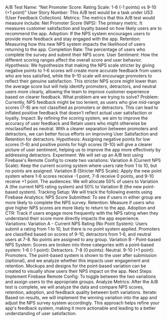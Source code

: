 A/B Test Name:
“Net Promoter Score: Rating Scale: 1-6 (-1 points) vs 9-10 (+1 point)”
User Story Number:
This A/B test would be a task under US3 (User Feedback Collection).
Metrics:
The metrics that this A/B test would measure include:
Net Promoter Score (NPS): The primary metric. It measures customer satisfaction and loyalty based on how likely users are to recommend the app.
Adoption: If the NPS system encourages users to provide more feedback and stay engaged with the app.
Retention: Measuring how this new NPS system impacts the likelihood of users returning to the app.
Completion Rate: The percentage of users who complete the survey and submit their NPS score.
User Sentiment: How the different scoring ranges affect the overall score and user behavior.
Hypothesis:
We hypothesize that making the NPS scale stricter by giving negative points to 1-6 scores will create more accurate feedback from users who are less satisfied, while the 9-10 scale will encourage promoters to reflect their genuine satisfaction.
This stricter NPS score might lower than the average score but will help identify promoters, detractors, and neutral users more clearly, allowing the team to improve customer experience based on clearer feedback.
What problem are we trying to solve?
Problem: Currently, NPS feedback might be too lenient, as users who give mid-range scores (7-8) are not classified as promoters or detractors. This can lead to inflated positive feedback that doesn’t reflect actual user satisfaction or loyalty.
Impact: By refining the scoring system, we aim to improve the accuracy of user feedback and Retain users who might otherwise be misclassified as neutral. With a clearer separation between promoters and detractors, we can better focus efforts on improving User Satisfaction and Retention for detractors.
Hypothesis: Assigning negative points for low scores (1-6) and positive points for high scores (9-10) will give a clearer picture of user sentiment, helping us to improve the app more effectively by addressing detractors.
Experiment:
We will set up an A/B test using Firebase's Remote Config to create two variations:
Variation A (Current NPS Scale): Keep the current scoring system where users rate from 1 to 10, but no points are assigned.
Variation B (Stricter NPS Scale): Apply the new point system where 1-6 scores receive -1 point, 7-8 receive 0 points, and 9-10 receive +1 point.
The audiences:
We will allocate 50% of users to Variation A (the current NPS rating system) and 50% to Variation B (the new point-based system).
Tracking Setup: We will track the following events using Firebase Analytics:
NPS Score Submitted: To see if users in either group are more likely to complete the NPS survey.
Retention: Measure if users who give higher NPS scores are more likely to return to the app.
Adoption and CTR: Track if users engage more frequently with the NPS rating when they understand their score more directly impacts the app experience.
Variations:
Variation A - Current NPS Rating (No Point System):
Users submit a rating from 1 to 10, but there is no point system applied. Promoters are classified based on scores of 9-10, detractors from 1-6, and neutral users at 7-8.
No points are assigned to any group.
Variation B - Point-based NPS System:
Scores are broken into three categories with a point-based system:
1-6 (-1 point): Detractors.
7-8 (0 points): Neutral.
9-10 (+1 point): Promoters.
The point-based system is shown to the user after submission (optional), and we analyze whether this impacts user engagement and retention.
Mockups and designs for the point-based variation can be created to visually show users their NPS impact on the app.
Next Steps:
Implement Firebase Remote Config: To toggle between the two variations and assign users to the appropriate groups.
Analyze Metrics: After the A/B test is complete, we will analyze the data and compare NPS scores, retention, adoption, and feedback quality between both variations.
Iterate: Based on results, we will implement the winning variation into the app and adjust the NPS survey system accordingly.
This approach helps refine your app's feedback system, making it more actionable and leading to a better understanding of user satisfaction.


